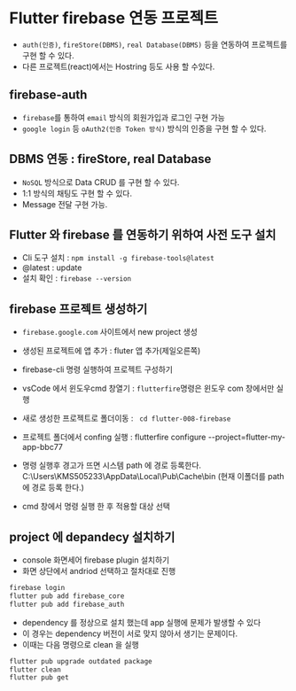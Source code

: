 # Flutter firebase 연동 프로젝트

- `auth(인증)`, `fireStore(DBMS)`, `real Database(DBMS)` 등을 연동하여 프로젝트를 구현 할 수 있다.
- 다른 프로젝트(react)에서는 Hostring 등도 사용 할 수있다.

## firebase-auth

- `firebase`를 통하여 `email` 방식의 회원가입과 로그인 구현 가능
- `google login` 등 `oAuth2(인증 Token 방식)` 방식의 인증을 구현 할 수 있다.

## DBMS 연동 : fireStore, real Database

- `NoSQL` 방식으로 Data CRUD 를 구현 할 수 있다.
- 1:1 방식의 채팅도 구현 할 수 있다.
- Message 전달 구현 가능.

## Flutter 와 firebase 를 연동하기 위하여 사전 도구 설치

- Cli 도구 설치 : `npm install -g firebase-tools@latest`
- @latest : update
- 설치 확인 : `firebase --version`

## firebase 프로젝트 생성하기

- `firebase.google.com` 사이트에서 new project 생성
- 생성된 프로젝트에 앱 추가 : fluter 앱 추가(제일오른쪽)
- firebase-cli 명령 실행하여 프로젝트 구성하기

- vsCode 에서 윈도우cmd 창열기 : `flutterfire`명령은 윈도우 com 창에서만 실행
- 새로 생성한 프로젝트로 폴더이동 : ` cd flutter-008-firebase`

- 프로젝트 폴더에서 confing 실행 : flutterfire configure --project=flutter-my-app-bbc77

- 명령 실행후 경고가 뜨면 시스템 path 에 경로 등록한다.
  C:\Users\KMS505233\AppData\Local\Pub\Cache\bin (현재 이폴더를 path 에 경로 등록 한다.)

- cmd 창에서 명령 실행 한 후 적용할 대상 선택

## project 에 depandecy 설치하기

- console 화면세어 firebase plugin 설치하기
- 화면 상단에서 andriod 선택하고 절차대로 진행

```bash
firebase login
flutter pub add firebase_core
flutter pub add firebase_auth
```

- dependency 를 정상으로 설치 했는데 app 실행에 문제가 발생할 수 있다
- 이 경우는 dependency 버전이 서로 맞지 않아서 생기는 문제이다.
- 이때는 다음 명령으로 clean 을 실행

```bash
flutter pub upgrade outdated package
flutter clean
flutter pub get
```
